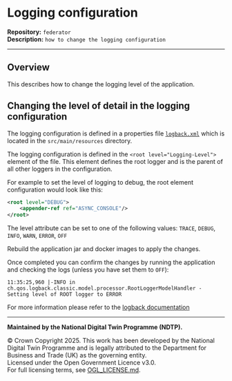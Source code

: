 # Logging configuration

**Repository:** `federator`  
**Description:** `how to change the logging configuration`

<!-- SPDX-License-Identifier: OGL-UK-3.0 -->

---

## Overview

This describes how to change the logging level of the application.

## Changing the level of detail in the logging configuration

The logging configuration is defined in a properties file [`logback.xml`](../src/main/resources/logback.xml) which is located in the `src/main/resources` directory.

The logging configuration is defined in the `<root level="Logging-Level">` element of the file.
This element defines the root logger and is the parent of all other loggers in the configuration.

For example to set the level of logging to debug, the root element configuration would look like this:

```xml
<root level="DEBUG">
    <appender-ref ref="ASYNC_CONSOLE"/>
</root>
```

The level attribute can be set to one of the following values: `TRACE`, `DEBUG`, `INFO`, `WARN`, `ERROR`, `OFF`

Rebuild the application jar and docker images to apply the changes.

Once completed you can confirm the changes by running the application and checking the logs (unless you have set them to `OFF`):

```text
11:35:25,960 |-INFO in ch.qos.logback.classic.model.processor.RootLoggerModelHandler - Setting level of ROOT logger to ERROR
```

For more information please refer to the [logback documentation](http://logback.qos.ch/manual/configuration.html)

---

**Maintained by the National Digital Twin Programme (NDTP).**

© Crown Copyright 2025. This work has been developed by the National Digital Twin Programme and is legally attributed to the Department for Business and Trade (UK) as the
governing entity.  
Licensed under the Open Government Licence v3.0.  
For full licensing terms, see [OGL_LICENSE.md](../OGL_LICENSE.md).
